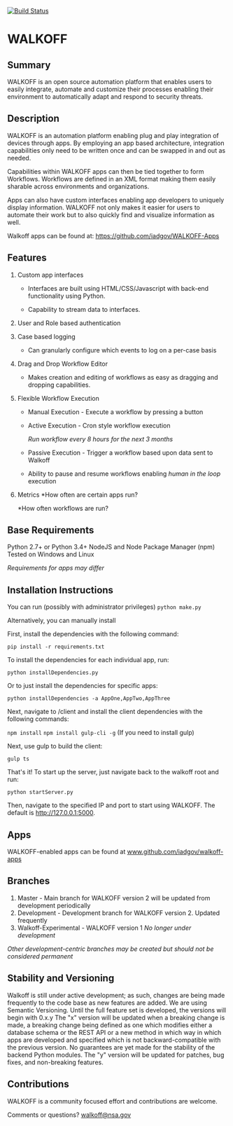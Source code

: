 [![Build Status](https://travis-ci.org/iadgov/WALKOFF.svg?branch=master)](https://travis-ci.org/iadgov/WALKOFF)

# WALKOFF
## Summary
WALKOFF is an open source automation platform that enables users to easily integrate, automate and customize their processes enabling their environment to automatically adapt and respond to security threats.   

## Description
WALKOFF is an automation platform enabling plug and play integration of devices through apps.  By employing an app based architecture, integration capabilities only need to be written once and can be swapped in and out as needed. 

Capabilities within WALKOFF apps can then be tied together to form Workflows.  Workflows are defined in an XML format making them easily sharable across environments and organizations.  

Apps can also have custom interfaces enabling app developers to uniquely display information.  WALKOFF not only makes it easier for users to automate their work but to also quickly find and visualize information as well.

Walkoff apps can be found at: https://github.com/iadgov/WALKOFF-Apps

## Features 
1. Custom app interfaces
    *  Interfaces are built using HTML/CSS/Javascript with back-end functionality using Python. 

    *  Capability to stream data to interfaces.

2. User and Role based authentication
  
3. Case based logging 
    * Can granularly configure which events to log on a per-case basis

4. Drag and Drop Workflow Editor
    * Makes creation and editing of workflows as easy as dragging and dropping capabilities.
    
5. Flexible Workflow Execution
    * Manual Execution - Execute a workflow by pressing a button
    * Active Execution - Cron style workflow execution
    
        *Run workflow every 8 hours for the next 3 months*
    
    * Passive Execution - Trigger a workflow based upon data sent to Walkoff
    
    * Ability to pause and resume workflows enabling *human in the loop* execution

7. Metrics
    *How often are certain apps run? 
    
    *How often workflows are run? 
    
## Base Requirements
Python 2.7+ or Python 3.4+
NodeJS and Node Package Manager (npm)
Tested on Windows and Linux 

*Requirements for apps may differ* 

## Installation Instructions
You can run (possibly with administrator privileges)
   `python make.py`

Alternatively, you can manually install

First, install the dependencies with the following command:

   `pip install -r requirements.txt`
   
To install the dependencies for each individual app, run:

   `python installDependencies.py`
   
Or to just install the dependencies for specific apps:

   `python installDependencies -a AppOne,AppTwo,AppThree`

Next, navigate to /client and install the client dependencies with the following commands:

   `npm install`
   `npm install gulp-cli -g` (If you need to install gulp)

Next, use gulp to build the client:

   `gulp ts`

That's it! To start up the server, just navigate back to the walkoff root and run:

   `python startServer.py` 
   
Then, navigate to the specified IP and port to start using WALKOFF. The default is http://127.0.0.1:5000.

## Apps
WALKOFF-enabled apps can be found at www.github.com/iadgov/walkoff-apps

## Branches
1. Master - Main branch for WALKOFF version 2 will be updated from development periodically
2. Development - Development branch for WALKOFF version 2.  Updated frequently
3. Walkoff-Experimental - WALKOFF version 1  *No longer under development*

*Other development-centric branches may be created but should not be considered permanent* 

## Stability and Versioning
Walkoff is still under active development; as such, changes are being made frequently to the code base as new features
are added. We are using Semantic Versioning. Until the full feature set is developed, the versions will begin with 0.x.y
The "x" version will be updated when a breaking change is made, a breaking change being defined as one which modifies
either a database schema or the REST API or a new method in which way in which apps are developed and specified which
is not backward-compatible with the previous version. No guarantees are yet made for the stability of the backend
Python modules. The "y" version will be updated for patches, bug fixes, and non-breaking features.

## Contributions
WALKOFF is a community focused effort and contributions are welcome.  

Comments or questions?  walkoff@nsa.gov 
